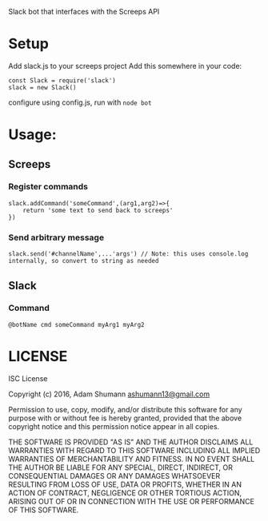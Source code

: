Slack bot that interfaces with the Screeps API

# Setup
Add slack.js to your screeps project
Add this somewhere in your code:
```
const Slack = require('slack')
slack = new Slack()
```

configure using config.js,
run with `node bot`

# Usage: 
## Screeps
### Register commands
```
slack.addCommand('someCommand',(arg1,arg2)=>{
	return 'some text to send back to screeps'
})
```
### Send arbitrary message
```
slack.send('#channelName',...'args') // Note: this uses console.log internally, so convert to string as needed
```

## Slack
### Command
```
@botName cmd someCommand myArg1 myArg2
```

# LICENSE
ISC License

Copyright (c) 2016, Adam Shumann <ashumann13@gmail.com>

Permission to use, copy, modify, and/or distribute this software for any purpose with or without fee is hereby granted, provided that the above copyright notice and this permission notice appear in all copies.

THE SOFTWARE IS PROVIDED "AS IS" AND THE AUTHOR DISCLAIMS ALL WARRANTIES WITH REGARD TO THIS SOFTWARE INCLUDING ALL IMPLIED WARRANTIES OF MERCHANTABILITY AND FITNESS. IN NO EVENT SHALL THE AUTHOR BE LIABLE FOR ANY SPECIAL, DIRECT, INDIRECT, OR CONSEQUENTIAL DAMAGES OR ANY DAMAGES WHATSOEVER RESULTING FROM LOSS OF USE, DATA OR PROFITS, WHETHER IN AN ACTION OF CONTRACT, NEGLIGENCE OR OTHER TORTIOUS ACTION, ARISING OUT OF OR IN CONNECTION WITH THE USE OR PERFORMANCE OF THIS SOFTWARE.
